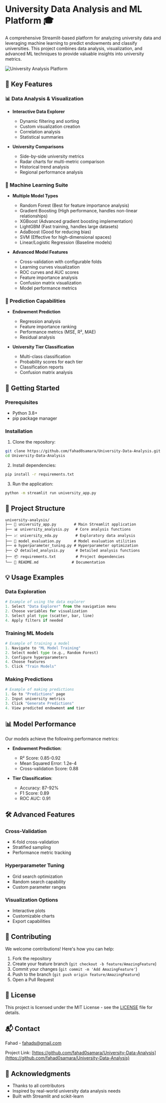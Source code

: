 # University Data Analysis and ML Platform 🎓

A comprehensive Streamlit-based platform for analyzing university data and leveraging machine learning to predict endowments and classify universities. This project combines data analysis, visualization, and advanced ML techniques to provide valuable insights into university metrics.

![University Analysis Platform](university_analysis.png)

## 🌟 Key Features

### 📊 Data Analysis & Visualization
- **Interactive Data Explorer**
  - Dynamic filtering and sorting
  - Custom visualization creation
  - Correlation analysis
  - Statistical summaries

- **University Comparisons**
  - Side-by-side university metrics
  - Radar charts for multi-metric comparison
  - Historical trend analysis
  - Regional performance analysis

### 🤖 Machine Learning Suite
- **Multiple Model Types**
  - Random Forest (Best for feature importance analysis)
  - Gradient Boosting (High performance, handles non-linear relationships)
  - XGBoost (Advanced gradient boosting implementation)
  - LightGBM (Fast training, handles large datasets)
  - AdaBoost (Good for reducing bias)
  - SVM (Effective for high-dimensional spaces)
  - Linear/Logistic Regression (Baseline models)

- **Advanced Model Features**
  - Cross-validation with configurable folds
  - Learning curves visualization
  - ROC curves and AUC scores
  - Feature importance analysis
  - Confusion matrix visualization
  - Model performance metrics

### 🎯 Prediction Capabilities
- **Endowment Prediction**
  - Regression analysis
  - Feature importance ranking
  - Performance metrics (MSE, R², MAE)
  - Residual analysis

- **University Tier Classification**
  - Multi-class classification
  - Probability scores for each tier
  - Classification reports
  - Confusion matrix analysis

## 🚀 Getting Started

### Prerequisites
- Python 3.8+
- pip package manager

### Installation

1. Clone the repository:
```bash
git clone https://github.com/fahad0samara/University-Data-Analysis.git
cd University-Data-Analysis
```

2. Install dependencies:
```bash
pip install -r requirements.txt
```

3. Run the application:
```bash
python -m streamlit run university_app.py
```

## 📁 Project Structure

```
university-analysis/
├── 📜 university_app.py        # Main Streamlit application
├── 📊 university_analysis.py   # Core analysis functions
├── 📈 university_eda.py        # Exploratory data analysis
├── 🤖 model_evaluation.py      # Model evaluation utilities
├── ⚙️ hyperparameter_tuning.py # Hyperparameter optimization
├── 📋 detailed_analysis.py     # Detailed analysis functions
├── 📦 requirements.txt         # Project dependencies
└── 📖 README.md               # Documentation
```

## 💡 Usage Examples

### Data Exploration
```python
# Example of using the data explorer
1. Select "Data Explorer" from the navigation menu
2. Choose variables for visualization
3. Select plot type (scatter, bar, line)
4. Apply filters if needed
```

### Training ML Models
```python
# Example of training a model
1. Navigate to "ML Model Training"
2. Select model type (e.g., Random Forest)
3. Configure hyperparameters
4. Choose features
5. Click "Train Models"
```

### Making Predictions
```python
# Example of making predictions
1. Go to "Predictions" page
2. Input university metrics
3. Click "Generate Predictions"
4. View predicted endowment and tier
```

## 📊 Model Performance

Our models achieve the following performance metrics:

- **Endowment Prediction**:
  - R² Score: 0.85-0.92
  - Mean Squared Error: 1.2e-4
  - Cross-validation Score: 0.88

- **Tier Classification**:
  - Accuracy: 87-92%
  - F1 Score: 0.89
  - ROC AUC: 0.91

## 🛠️ Advanced Features

### Cross-Validation
- K-fold cross-validation
- Stratified sampling
- Performance metric tracking

### Hyperparameter Tuning
- Grid search optimization
- Random search capability
- Custom parameter ranges

### Visualization Options
- Interactive plots
- Customizable charts
- Export capabilities

## 🤝 Contributing

We welcome contributions! Here's how you can help:

1. Fork the repository
2. Create your feature branch (`git checkout -b feature/AmazingFeature`)
3. Commit your changes (`git commit -m 'Add AmazingFeature'`)
4. Push to the branch (`git push origin feature/AmazingFeature`)
5. Open a Pull Request

## 📝 License

This project is licensed under the MIT License - see the [LICENSE](LICENSE) file for details.

## 📬 Contact

Fahad - fahads@gmail.com

Project Link: [https://github.com/fahad0samara/University-Data-Analysis](https://github.com/fahad0samara/University-Data-Analysis)

## 🙏 Acknowledgments

- Thanks to all contributors
- Inspired by real-world university data analysis needs
- Built with Streamlit and scikit-learn
